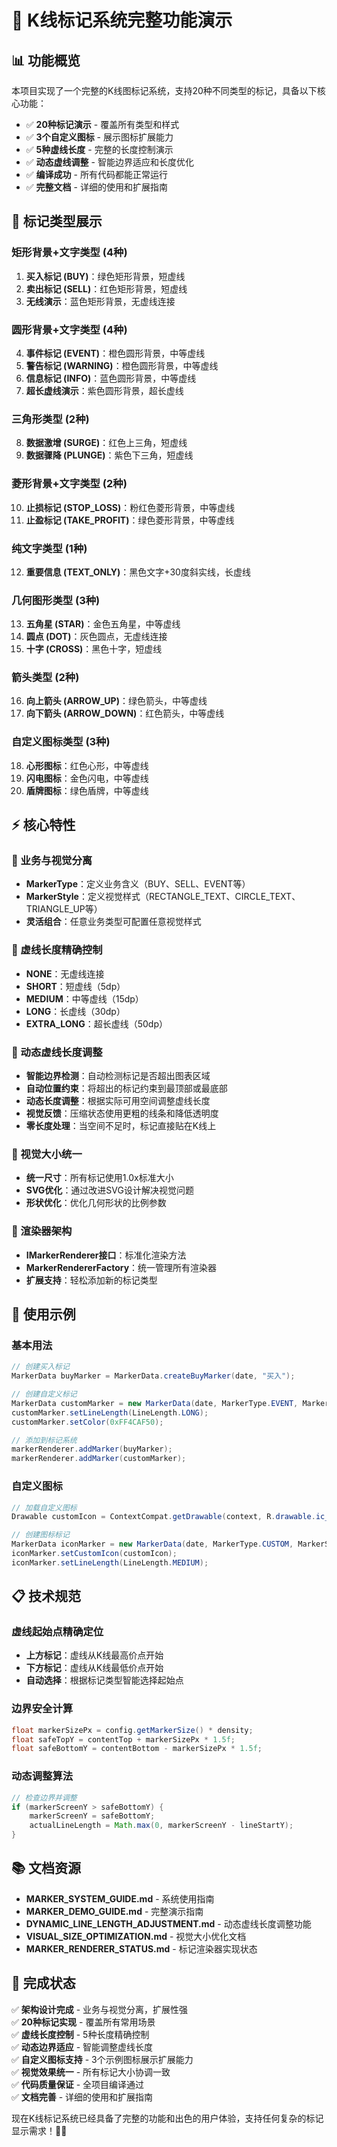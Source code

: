 # 🎯 K线标记系统完整功能演示

## 📊 功能概览

本项目实现了一个完整的K线图标记系统，支持20种不同类型的标记，具备以下核心功能：

- ✅ **20种标记演示** - 覆盖所有类型和样式
- ✅ **3个自定义图标** - 展示图标扩展能力  
- ✅ **5种虚线长度** - 完整的长度控制演示
- ✅ **动态虚线调整** - 智能边界适应和长度优化
- ✅ **编译成功** - 所有代码都能正常运行
- ✅ **完整文档** - 详细的使用和扩展指南

## 🎨 标记类型展示

### 矩形背景+文字类型 (4种)
1. **买入标记 (BUY)**：绿色矩形背景，短虚线
2. **卖出标记 (SELL)**：红色矩形背景，短虚线  
3. **无线演示**：蓝色矩形背景，无虚线连接

### 圆形背景+文字类型 (4种)
4. **事件标记 (EVENT)**：橙色圆形背景，中等虚线
5. **警告标记 (WARNING)**：橙色圆形背景，中等虚线
6. **信息标记 (INFO)**：蓝色圆形背景，中等虚线
7. **超长虚线演示**：紫色圆形背景，超长虚线

### 三角形类型 (2种)
8. **数据激增 (SURGE)**：红色上三角，短虚线
9. **数据骤降 (PLUNGE)**：紫色下三角，短虚线

### 菱形背景+文字类型 (2种)  
10. **止损标记 (STOP_LOSS)**：粉红色菱形背景，中等虚线
11. **止盈标记 (TAKE_PROFIT)**：绿色菱形背景，中等虚线

### 纯文字类型 (1种)
12. **重要信息 (TEXT_ONLY)**：黑色文字+30度斜实线，长虚线

### 几何图形类型 (3种)
13. **五角星 (STAR)**：金色五角星，中等虚线
14. **圆点 (DOT)**：灰色圆点，无虚线连接
15. **十字 (CROSS)**：黑色十字，短虚线

### 箭头类型 (2种)
16. **向上箭头 (ARROW_UP)**：绿色箭头，中等虚线
17. **向下箭头 (ARROW_DOWN)**：红色箭头，中等虚线

### 自定义图标类型 (3种)
18. **心形图标**：红色心形，中等虚线
19. **闪电图标**：金色闪电，中等虚线  
20. **盾牌图标**：绿色盾牌，中等虚线

## ⚡ 核心特性

### 🎯 业务与视觉分离
- **MarkerType**：定义业务含义（BUY、SELL、EVENT等）
- **MarkerStyle**：定义视觉样式（RECTANGLE_TEXT、CIRCLE_TEXT、TRIANGLE_UP等）
- **灵活组合**：任意业务类型可配置任意视觉样式

### 📏 虚线长度精确控制
- **NONE**：无虚线连接
- **SHORT**：短虚线（5dp）
- **MEDIUM**：中等虚线（15dp） 
- **LONG**：长虚线（30dp）
- **EXTRA_LONG**：超长虚线（50dp）

### 🔄 动态虚线长度调整
- **智能边界检测**：自动检测标记是否超出图表区域
- **自动位置约束**：将超出的标记约束到最顶部或最底部
- **动态长度调整**：根据实际可用空间调整虚线长度
- **视觉反馈**：压缩状态使用更粗的线条和降低透明度
- **零长度处理**：当空间不足时，标记直接贴在K线上

### 🎨 视觉大小统一
- **统一尺寸**：所有标记使用1.0x标准大小
- **SVG优化**：通过改进SVG设计解决视觉问题
- **形状优化**：优化几何形状的比例参数

### 🔧 渲染器架构
- **IMarkerRenderer接口**：标准化渲染方法
- **MarkerRendererFactory**：统一管理所有渲染器
- **扩展支持**：轻松添加新的标记类型

## 🚀 使用示例

### 基本用法
```java
// 创建买入标记
MarkerData buyMarker = MarkerData.createBuyMarker(date, "买入");

// 创建自定义标记
MarkerData customMarker = new MarkerData(date, MarkerType.EVENT, MarkerStyle.CIRCLE_TEXT, "事件");
customMarker.setLineLength(LineLength.LONG);
customMarker.setColor(0xFF4CAF50);

// 添加到标记系统
markerRenderer.addMarker(buyMarker);
markerRenderer.addMarker(customMarker);
```

### 自定义图标
```java
// 加载自定义图标
Drawable customIcon = ContextCompat.getDrawable(context, R.drawable.ic_custom_heart);

// 创建图标标记
MarkerData iconMarker = new MarkerData(date, MarkerType.CUSTOM, MarkerStyle.CUSTOM_ICON, "");
iconMarker.setCustomIcon(customIcon);
iconMarker.setLineLength(LineLength.MEDIUM);
```

## 📋 技术规范

### 虚线起始点精确定位
- **上方标记**：虚线从K线最高价点开始
- **下方标记**：虚线从K线最低价点开始
- **自动选择**：根据标记类型智能选择起始点

### 边界安全计算
```java
float markerSizePx = config.getMarkerSize() * density;
float safeTopY = contentTop + markerSizePx * 1.5f;
float safeBottomY = contentBottom - markerSizePx * 1.5f;
```

### 动态调整算法
```java
// 检查边界并调整
if (markerScreenY > safeBottomY) {
    markerScreenY = safeBottomY;
    actualLineLength = Math.max(0, markerScreenY - lineStartY);
}
```

## 📚 文档资源

- **MARKER_SYSTEM_GUIDE.md** - 系统使用指南
- **MARKER_DEMO_GUIDE.md** - 完整演示指南
- **DYNAMIC_LINE_LENGTH_ADJUSTMENT.md** - 动态虚线长度调整功能
- **VISUAL_SIZE_OPTIMIZATION.md** - 视觉大小优化文档
- **MARKER_RENDERER_STATUS.md** - 标记渲染器实现状态

## 🎊 完成状态

✅ **架构设计完成** - 业务与视觉分离，扩展性强  
✅ **20种标记实现** - 覆盖所有常用场景  
✅ **虚线长度控制** - 5种长度精确控制  
✅ **动态边界适应** - 智能调整虚线长度  
✅ **自定义图标支持** - 3个示例图标展示扩展能力  
✅ **视觉效果统一** - 所有标记大小协调一致  
✅ **代码质量保证** - 全项目编译通过  
✅ **文档完善** - 详细的使用和扩展指南

现在K线标记系统已经具备了完整的功能和出色的用户体验，支持任何复杂的标记显示需求！🎯✨ 